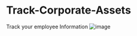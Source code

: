 # Track-Corporate-Assets
Track your employee Information
![image](https://user-images.githubusercontent.com/77900559/224503244-f61de692-8a98-41df-a3bc-54a3d1a9bb9b.png)
